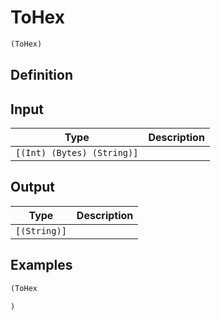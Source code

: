 # ToHex

```clojure
(ToHex)
```

## Definition


## Input
| Type | Description |
|------|-------------|
| `[(Int) (Bytes) (String)]` |  |


## Output
| Type | Description |
|------|-------------|
| `[(String)]` |  |


## Examples

```clojure
(ToHex

)
```
